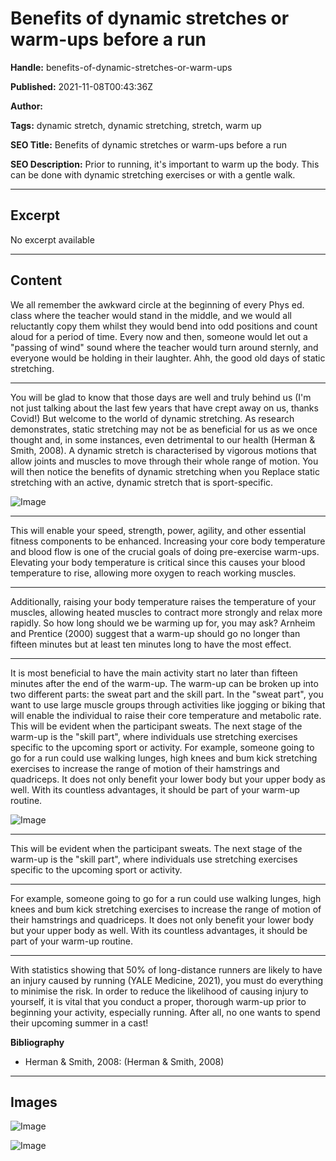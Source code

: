 # Benefits of dynamic stretches or warm-ups before a run

**Handle:** benefits-of-dynamic-stretches-or-warm-ups

**Published:** 2021-11-08T00:43:36Z

**Author:**  

**Tags:** dynamic stretch, dynamic stretching, stretch, warm up

**SEO Title:** Benefits of dynamic stretches or warm-ups before a run

**SEO Description:** Prior to running, it's important to warm up the body. This can be done with dynamic stretching exercises or with a gentle walk. 

---

## Excerpt

No excerpt available

---

## Content

We all remember the awkward circle at the beginning of every Phys ed. class where the teacher would stand in the middle, and we would all reluctantly copy them whilst they would bend into odd positions and count aloud for a period of time. Every now and then, someone would let out a "passing of wind" sound where the teacher would turn around sternly, and everyone would be holding in their laughter. Ahh, the good old days of static stretching.

---

You will be glad to know that those days are well and truly behind us (I'm not just talking about the last few years that have crept away on us, thanks Covid!) But welcome to the world of dynamic stretching. As research demonstrates, static stretching may not be as beneficial for us as we once thought and, in some instances, even detrimental to our health (Herman & Smith, 2008).
A dynamic stretch is characterised by vigorous motions that allow joints and muscles to move through their whole range of motion. You will then notice the benefits of dynamic stretching when you Replace static stretching with an active, dynamic stretch that is sport-specific.

![Image](https://i.shgcdn.com/50550c86-791b-4c52-963d-b85f13b31b3b/-/format/auto/-/preview/3000x3000/-/quality/lighter/)

---

This will enable your speed, strength, power, agility, and other essential fitness components to be enhanced. Increasing your core body temperature and blood flow is one of the crucial goals of doing pre-exercise warm-ups. Elevating your body temperature is critical since this causes your blood temperature to rise, allowing more oxygen to reach working muscles.

---

Additionally, raising your body temperature raises the temperature of your muscles, allowing heated muscles to contract more strongly and relax more rapidly. So how long should we be warming up for, you may ask? Arnheim and Prentice (2000) suggest that a warm-up should go no longer than fifteen minutes but at least ten minutes long to have the most effect.

---

It is most beneficial to have the main activity start no later than fifteen minutes after the end of the warm-up. The warm-up can be broken up into two different parts: the sweat part and the skill part. In the "sweat part", you want to use large muscle groups through activities like jogging or biking that will enable the individual to raise their core temperature and metabolic rate.
This will be evident when the participant sweats. The next stage of the warm-up is the "skill part", where individuals use stretching exercises specific to the upcoming sport or activity. For example, someone going to go for a run could use walking lunges, high knees and bum kick stretching exercises to increase the range of motion of their hamstrings and quadriceps. It does not only benefit your lower body but your upper body as well. With its countless advantages, it should be part of your warm-up routine.

![Image](https://i.shgcdn.com/14f7405c-8faf-4b8a-8712-1ba4199f016e/-/format/auto/-/preview/3000x3000/-/quality/lighter/)

---

This will be evident when the participant sweats. The next stage of the warm-up is the "skill part", where individuals use stretching exercises specific to the upcoming sport or activity.

---

For example, someone going to go for a run could use walking lunges, high knees and bum kick stretching exercises to increase the range of motion of their hamstrings and quadriceps. It does not only benefit your lower body but your upper body as well. With its countless advantages, it should be part of your warm-up routine.

---

With statistics showing that 50% of long-distance runners are likely to have an injury caused by running (YALE Medicine, 2021), you must do everything to minimise the risk. In order to reduce the likelihood of causing injury to yourself, it is vital that you conduct a proper, thorough warm-up prior to beginning your activity, especially running. After all, no one wants to spend their upcoming summer in a cast!

**Bibliography**
- Herman & Smith, 2008: (Herman & Smith, 2008)

---

## Images

![Image](undefined)

![Image](undefined)


